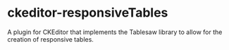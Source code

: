 # ckeditor-responsiveTables

A plugin for CKEditor that implements the Tablesaw library to allow for the creation of responsive tables.